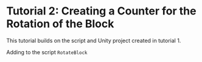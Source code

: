 # Tutorial 2: Creating a Counter for the Rotation of the Block

This tutorial builds on the script and Unity project created in tutorial 1.

Adding to the script `RotateBlock` 
